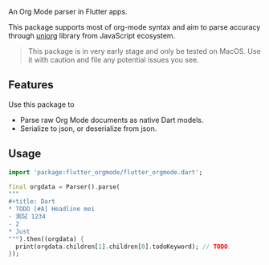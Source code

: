 <!--
This README describes the package. If you publish this package to pub.dev,
this README's contents appear on the landing page for your package.

For information about how to write a good package README, see the guide for
[writing package pages](https://dart.dev/guides/libraries/writing-package-pages).

For general information about developing packages, see the Dart guide for
[creating packages](https://dart.dev/guides/libraries/create-library-packages)
and the Flutter guide for
[developing packages and plugins](https://flutter.dev/developing-packages).
-->

An Org Mode parser in Flutter apps.

This package supports most of org-mode syntax and aim to parse accuracy
through [uniorg](https://github.com/rasendubi/uniorg/) library from JavaScript ecosystem.

> This package is in very early stage and only be tested on MacOS. Use it with caution and file
any potential issues you see.

## Features

Use this package to
- Parse raw Org Mode documents as native Dart models.
- Serialize to json, or deserialize from json.

## Usage

```dart
import 'package:flutter_orgmode/flutter_orgmode.dart';

final orgdata = Parser().parse(
"""
#+title: Dart
* TODO [#A] Headline mei
- 測試 1234
- 2
* Just
""").then((orgdata) {
  print(orgdata.children[1].children[0].todoKeyword); // TODO.
});
```

